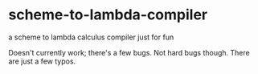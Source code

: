 # scheme-to-lambda-compiler
a scheme to lambda calculus compiler just for fun

Doesn't currently work; there's a few bugs. Not hard bugs though. There are just a few typos.
